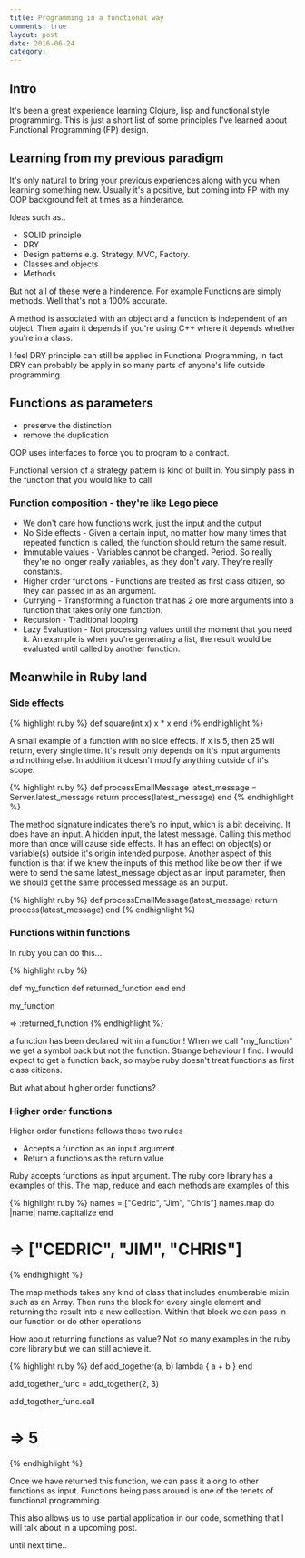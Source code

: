 ```yaml
---
title: Programming in a functional way
comments: true
layout: post
date: 2016-06-24
category: 
---
```


## Intro

It's been a great  experience learning Clojure, lisp and functional style programming. This is just a short list of some principles I've learned about Functional Programming (FP) design.

## Learning from my previous paradigm

It's only natural to bring your previous experiences along with you when learning something new.
Usually it's a positive, but coming into FP with my OOP background felt at times as a hinderance.

Ideas such as..

- SOLID principle
- DRY
- Design patterns e.g. Strategy, MVC, Factory.  
- Classes and objects
- Methods

But not all of these were a hinderence. For example Functions are simply methods. Well that's not a 100% accurate.

A method is associated with an object and a function is independent of an object. Then again it depends if you're using C++ where it depends whether you're in a class.

I feel DRY principle can still be applied in Functional Programming, in fact DRY can probably be apply in so many parts of anyone's life outside programming.

## Functions as parameters 

- preserve the distinction
- remove the duplication

OOP uses interfaces to force you to program to a contract.

Functional version of a strategy pattern is kind of built in. You simply pass in the function that you would like to call

### Function composition - they're like Lego piece

* We don't care how functions work, just the input and the output
* No Side effects - Given a certain input, no matter how many times that repeated function is called, the function should return the same result.
* Immutable values - Variables cannot be changed. Period. So really they're no longer really variables, as they don't vary. They're really constants.
* Higher order functions - Functions are treated as first class citizen, so they can passed in as an argument.
* Currying - Transforming a function that has 2 ore more arguments into a function that takes only one function.
* Recursion - Traditional looping 
* Lazy Evaluation - Not processing values until the moment that you need it. An example is when you're generating a list, the result would be evaluated until called by another function.

## Meanwhile in Ruby land

### Side effects

{% highlight ruby %}
def square(int x)
  x * x
end
{% endhighlight %}

A small example of a function with no side effects. If x is 5, then 25 will return, every single time. It's result only depends on it's input arguments and nothing else. In addition it doesn't modify anything outside of it's scope.

{% highlight ruby %}
def processEmailMessage
  latest_message = Server.latest_message
  return process(latest_message)
end
{% endhighlight %}

The method signature indicates there's no input, which is a bit deceiving. It does have an input. A hidden input, the latest message. Calling this method more than once will cause side effects. It has an effect on object(s) or variable(s) outside it's origin intended purpose.
Another aspect of this function is that if we knew the inputs of this method like below then if we were to send the same latest_message object as an input parameter, then we should get the same processed message as an output.

{% highlight ruby %}
def processEmailMessage(latest_message)
  return process(latest_message)
end
{% endhighlight %}
### Functions within functions

In ruby you can do this...

{% highlight ruby %}

def my_function
	def returned_function
	end
end

my_function

=>  :returned_function
{% endhighlight %}

a function has been declared within a function! When we call "my_function" we get a symbol back but not the function. Strange behaviour I find. I would expect to get a function back, so maybe ruby doesn't treat functions as first class citizens.

But what about higher order functions?

### Higher order functions

Higher order functions follows these two rules

- Accepts a function as an input argument.
- Return a functions as the return value


Ruby accepts functions as input argument. The ruby core library has a examples of this.
The map, reduce and each methods are examples of this.

{% highlight ruby %}
names = ["Cedric", "Jim", "Chris"]
names.map do |name|
  name.capitalize
end

# => ["CEDRIC", "JIM", "CHRIS"]
{% endhighlight %}

The map methods takes any kind of class that includes enumberable mixin, such as an Array. Then runs the block for every single element and returning the result into a new collection. Within that block we can pass in our function or do other operations

How about returning functions as value?  Not so many examples in the ruby core library but we can still achieve it.

{% highlight ruby %}
def add_together(a, b)
  lambda { a + b }
end

add_together_func = add_together(2, 3)

add_together_func.call  

# =>  5
{% endhighlight %}

Once we have returned this function, we can pass it along to other functions as input. Functions being pass around is one of the tenets of functional programming.

This also allows us to use partial application in our code, something that I will talk about in a upcoming post.

until next time..
